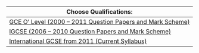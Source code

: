 | Choose Qualifications:                                                      |
| --------------------------------------------------------------------------- |
| [GCE O’ Level (2000 – 2011 Question Papers and Mark Scheme)](./gce-o-level) |
| [IGCSE (2006 – 2010 Question Papers and Mark Scheme)](./igcse)              |
| [International GCSE from 2011 (Current Syllabus)](./international-gcse)     |

